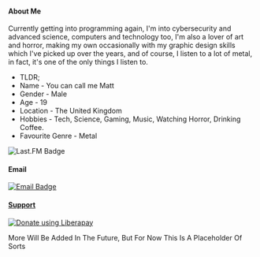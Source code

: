 #### About Me

Currently getting into programming again, I'm into cybersecurity and advanced science, computers and technology too, I'm also a lover of art and horror, making my own occasionally with my graphic design skills which I've picked up over the years, and of course, I listen to a lot of metal, in fact, it's one of the only things I listen to.

- TLDR;
- Name - You can call me Matt
- Gender - Male
- Age - 19
- Location - The United Kingdom
- Hobbies - Tech, Science, Gaming, Music, Watching Horror, Drinking Coffee.
- Favourite Genre - Metal


<img alt="Last.FM Badge" src="https://img.shields.io/static/v1?label=Last.fm&logo=last.fm?link=https://www.last.fm/user/lErrorl404l&message=Click+If+Interested">



#### Email

<a href="mailto:matthewbarker@librem.one" target="_blank"><img alt="Email Badge" src="https://img.shields.io/static/v1?label=Contact+Me&logo=email&message=Here">

#### Support

<noscript><a href="https://liberapay.com/Matthew-Barker/donate"><img alt="Donate using Liberapay" src="https://liberapay.com/assets/widgets/donate.svg"></a></noscript>


More Will Be Added In The Future, But For Now This Is A Placeholder Of Sorts
